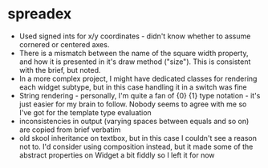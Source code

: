 # spreadex

- Used signed ints for x/y coordinates - didn't know whether to assume cornered or centered axes.
- There is a mismatch between the name of the square width property, and how it is presented in it's draw method ("size"). This is consistent with the brief, but noted.
- In a more complex project, I might have dedicated classes for rendering each widget subtype, but in this case handling it in a switch was fine
- String rendering - personally, I'm quite a fan of {0} {1} type notation - it's just easier for my brain to follow. Nobody seems to agree with me so I've got for the template type evaluation
- inconsistencies in output (varying spaces between equals and so on) are copied from brief verbatim
- old skool inheritance on textbox, but in this case I couldn't see a reason not to. I'd consider using composition instead, but it made some of the abstract properties on Widget a bit fiddly so I left it for now